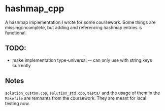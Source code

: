 # hashmap_cpp
A hashmap implementation I wrote for some coursework. Some things are missing/incomplete, but adding and referencing hashmap entries is functional.

## TODO:

- make implementation type-universal -- can only use with string keys currently

## Notes

`solution_custom.cpp`, `solution_std.cpp`, `tests/` and the usage of them in the `Makefile` are remnants from the coursework. They are meant for local testing now.
